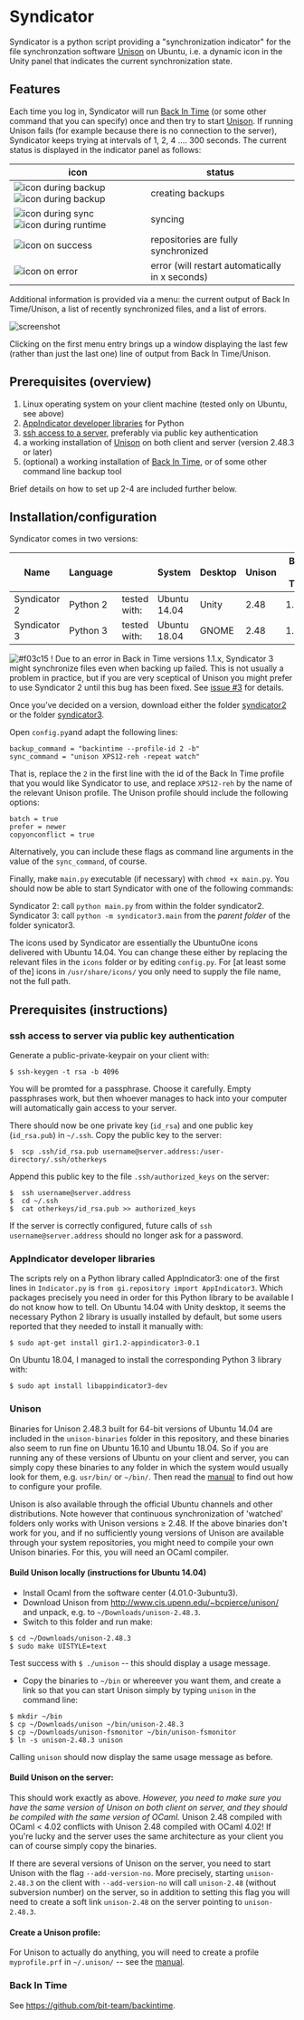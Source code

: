 # Syndicator
Syndicator is a python script providing a "synchronization indicator" for the file synchronzation software [Unison](http://www.cis.upenn.edu/~bcpierce/unison/download/releases/stable/unison-manual.html) on Ubuntu, i.e. a dynamic icon in the Unity panel that indicates the current synchronization state.  

## Features
Each time you log in, Syndicator will run [Back In Time](http://backintime.le-web.org/) (or some other command that you can specify) once and then try to start [Unison](http://www.cis.upenn.edu/~bcpierce/unison/download/releases/stable/unison-manual.html).  If running Unison fails (for example because there is no connection to the server), Syndicator keeps trying at intervals of 1, 2, 4 .... 300 seconds.  The current status is displayed in the indicator panel as follows:

icon | status
-----|--------
![icon during backup](https://rawgithub.com/TentativeConvert/Syndicator/master/icons/backup1.svg)  ![icon during backup](https://rawgithub.com/TentativeConvert/Syndicator/master/icons/backup2.svg) | creating backups
![icon during sync](https://rawgithub.com/TentativeConvert/Syndicator/master/icons/sync1.svg)  ![icon during runtime](https://rawgithub.com/TentativeConvert/Syndicator/master/icons/sync2.svg) | syncing
![icon on success](https://rawgithub.com/TentativeConvert/Syndicator/master/icons/sync-good.svg) | repositories are fully synchronized
![icon on error](https://rawgithub.com/TentativeConvert/Syndicator/master/icons/sync-error.svg) | error (will restart automatically in x seconds)

Additional information is provided via a menu: the current output of Back In Time/Unison, a list of recently synchronized files, and a list of errors.  

![screenshot](documentation/screenshot.png)

Clicking on the first menu entry brings up a window displaying the last few (rather than just the last one) line of output from Back In Time/Unison.

## Prerequisites (overview)
1.  Linux operating system on your client machine (tested only on Ubuntu, see above)
2.  [AppIndicator developer libraries](#appindicator-developer-libraries) for Python
2.  [ssh access to a server](#ssh-access-to-server-via-public-key-authentication), preferably via public key authentication
3.  a working installation of [Unison](#unison) on both client and server (version 2.48.3 or later)
4.  (optional) a working installation of [Back In Time](#back-in-time), or of some other command line backup tool

Brief details on how to set up 2-4 are included further below.

## Installation/configuration

Syndicator comes in two versions:

Name | Language |    | System | Desktop | Unison | Back in Time 
-----|----------|---|--------|---|---|---
Syndicator 2 | Python 2 | tested with:  | Ubuntu 14.04 | Unity | 2.48 | 1.0.34
Syndicator 3 | Python 3 | tested with:  | Ubuntu 18.04 | GNOME | 2.48 | 1.1.24 

![#f03c15](https://placehold.it/15/f03c15/000000?text=+) ! Due to an error in Back in Time versions 1.1.x, Syndicator 3 might synchronize files even when backing up failed. This is not usually a problem in practice, but if you are very sceptical of Unison you might prefer to use Syndicator 2 until this bug has been fixed.  See [issue #3](https://github.com/TentativeConvert/Syndicator/issues/3) for details.

Once you’ve decided on a version, download either the folder [syndicator2](https://minhaskamal.github.io/DownGit/#/home?url=https://github.com/TentativeConvert/Syndicator/tree/master/syndicator2) or the folder  [syndicator3](https://minhaskamal.github.io/DownGit/#/home?url=https://github.com/TentativeConvert/Syndicator/tree/master/syndicator3).

Open `config.py`and adapt the following lines:
```
backup_command = "backintime --profile-id 2 -b"
sync_command = "unison XPS12-reh -repeat watch"
```
That is, replace the `2` in the first line with the id of the Back In Time profile that you would like Syndicator to use, and replace `XPS12-reh` by the name of the relevant Unison profile.  The Unison profile should include the following options:
```
batch = true
prefer = newer
copyonconflict = true
```
Alternatively, you can include these flags as command line arguments in the value of the `sync_command`, of course. 

Finally, make `main.py` executable (if necessary) with `chmod +x main.py`.
You should now be able to start Syndicator with one of the following commands:

Syndicator 2: call `python main.py` from within the folder syndicator2.<br>
Syndicator 3: call `python -m syndicator3.main` from the *parent folder* of the folder synicator3.

The icons used by Syndicator are essentially the UbuntuOne icons delivered with Ubuntu 14.04.  You can change these either by replacing the relevant files in the `icons` folder or by editing `config.py`.  For [at least some of the] icons in `/usr/share/icons/` you only need to supply the file name, not the full path.  

## Prerequisites (instructions)
### ssh access to server via public key authentication
Generate a public-private-keypair on your client with:
```
$ ssh-keygen -t rsa -b 4096
```
You will be promted for a passphrase.  Choose it carefully.  Empty passphrases work, but then whoever manages to hack into your computer will automatically gain access to your server.

There should now be one private key (`id_rsa`) and one public key (`id_rsa.pub`) in `~/.ssh`.
Copy the public key to the server:
```
$  scp .ssh/id_rsa.pub username@server.address:/user-directory/.ssh/otherkeys
```
Append this public key to the file `.ssh/authorized_keys` on the server:
```
$  ssh username@server.address
$  cd ~/.ssh
$  cat otherkeys/id_rsa.pub >> authorized_keys
```
If the server is correctly configured, future calls of `ssh username@server.address` should no longer ask for a password.  

### AppIndicator developer libraries
The scripts rely on a Python library called AppIndicator3: one of the first lines in `Indicator.py` is `from gi.repository import AppIndicator3`.  Which packages precisely you need in order for this Python library to be available I do not know how to tell.  On Ubuntu 14.04 with Unity desktop, it seems the necessary Python 2 library is usually installed by default, but some users reported that they needed to install it manually with:
```
$ sudo apt-get install gir1.2-appindicator3-0.1
```
On Ubuntu 18.04, I managed to install the corresponding Python 3 library with:
```
$ sudo apt install libappindicator3-dev 
```

### Unison
Binaries for Unison 2.48.3 built for 64-bit versions of  Ubuntu 14.04  are included in the `unison-binaries` folder in this repository, and these binaries also seem to run fine on Ubuntu 16.10 and Ubuntu 18.04.  So if you are running any of these versions of Ubuntu on your client and server, you can simply copy these binaries to any folder in which the system would usually look for them, e.g. `usr/bin/` or `~/bin/`.  Then read the [manual](http://www.cis.upenn.edu/~bcpierce/unison/download/releases/stable/unison-manual.html) to find out how to configure your profile.

Unison is also available through the official Ubuntu channels and other distributions.  Note however that continuous synchronization of 'watched' folders only works with Unison versions ≥ 2.48.  If the above binaries don't work for you, and if no sufficiently young versions of Unison are available through your system repositories, you might need to compile your own Unison binaries.  For this, you will need an OCaml compiler.  

#### Build Unison locally (instructions for Ubuntu 14.04)
- Install Ocaml from the software center (4.01.0-3ubuntu3).
- Download Unison from http://www.cis.upenn.edu/~bcpierce/unison/ and unpack, e.g. to `~/Downloads/unison-2.48.3`.
- Switch to this folder and run make:
``` 
$ cd ~/Downloads/unison-2.48.3
$ sudo make UISTYLE=text
```
  Test success with `$ ./unison` -- this should display a usage message.  
- Copy the binaries to `~/bin` or whereever you want them, and create a link so that you can start Unison simply by typing `unison` in the command line:
```
$ mkdir ~/bin
$ cp ~/Downloads/unison ~/bin/unison-2.48.3
$ cp ~/Downloads/unison-fsmonitor ~/bin/unison-fsmonitor
$ ln -s unison-2.48.3 unison
```
Calling `unison` should now display the same usage message as before.  

#### Build Unison on the server:    
This should work exactly as above.  *However, you need to make sure you have the same version of Unison on both client on server, and they should be compiled with the same version of OCaml.*  Unison 2.48 compiled with OCaml < 4.02 conflicts with Unison 2.48 compiled with OCaml 4.02!  If you're lucky and the server uses the same architecture as your client you can of course simply copy the binaries. 

If there are several versions of Unison on the server, you need to start Unison with the flag `--add-version-no`.  More precisely, starting `unison-2.48.3` on the client with `--add-version-no` will call `unison-2.48` (without subversion number) on the server, so in addition to setting this flag you will need to create a soft link `unison-2.48` on the server pointing to `unison-2.48.3`.

#### Create a Unison profile:
For Unison to actually do anything, you will need to create a profile `myprofile.prf` in `~/.unison/` -- see the [manual](http://www.cis.upenn.edu/~bcpierce/unison/download/releases/stable/unison-manual.html).

### Back In Time
See https://github.com/bit-team/backintime.
